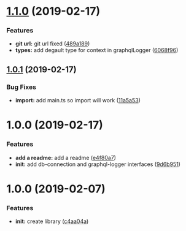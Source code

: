 # [1.1.0](https://github.com/Enigmatis/utills/compare/v1.0.1...v1.1.0) (2019-02-17)


### Features

* **git url:** git url fixed ([489a189](https://github.com/Enigmatis/utills/commit/489a189))
* **types:** add degault type for context in graphqlLogger ([6068f96](https://github.com/Enigmatis/utills/commit/6068f96))

## [1.0.1](https://github.com/Enigmatis/common/compare/v1.0.0...v1.0.1) (2019-02-17)


### Bug Fixes

* **import:** add main.ts so import will work ([11a5a53](https://github.com/Enigmatis/common/commit/11a5a53))

# 1.0.0 (2019-02-17)


### Features

* **add a readme:** add a readme ([e4f80a7](https://github.com/Enigmatis/common/commit/e4f80a7))
* **init:** add db-connection and graphql-logger interfaces ([9d6b951](https://github.com/Enigmatis/common/commit/9d6b951))

# 1.0.0 (2019-02-07)


### Features

* **init:** create library ([c4aa04a](https://github.com/Enigmatis/mongo-driver/commit/c4aa04a))
